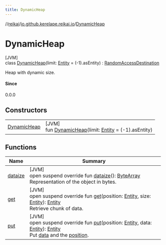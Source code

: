 ```yaml
---
title: DynamicHeap
---
```

//[reikai](../../../index.html)/[io.github.kerelape.reikai.io](../index.html)/[DynamicHeap](index.html)



# DynamicHeap



[JVM]\
class [DynamicHeap](index.html)(limit: [Entity](../../io.github.kerelape.reikai.core/-entity/index.html) = (-1).asEntity) : [RandomAccessDestination](../-random-access-destination/index.html)

Heap with dynamic size.



#### Since



0.0.0



## Constructors


| | |
|---|---|
| [DynamicHeap](-dynamic-heap.html) | [JVM]<br>fun [DynamicHeap](-dynamic-heap.html)(limit: [Entity](../../io.github.kerelape.reikai.core/-entity/index.html) = (-1).asEntity) |


## Functions


| Name | Summary |
|---|---|
| [dataize](dataize.html) | [JVM]<br>open suspend override fun [dataize](dataize.html)(): [ByteArray](https://kotlinlang.org/api/latest/jvm/stdlib/kotlin/-byte-array/index.html)<br>Representation of the object in bytes. |
| [get](get.html) | [JVM]<br>open suspend override fun [get](get.html)(position: [Entity](../../io.github.kerelape.reikai.core/-entity/index.html), size: [Entity](../../io.github.kerelape.reikai.core/-entity/index.html)): [Entity](../../io.github.kerelape.reikai.core/-entity/index.html)<br>Retrieve chunk of data. |
| [put](put.html) | [JVM]<br>open suspend override fun [put](put.html)(position: [Entity](../../io.github.kerelape.reikai.core/-entity/index.html), data: [Entity](../../io.github.kerelape.reikai.core/-entity/index.html)): [Entity](../../io.github.kerelape.reikai.core/-entity/index.html)<br>Put [data](put.html) and the [position](put.html). |

